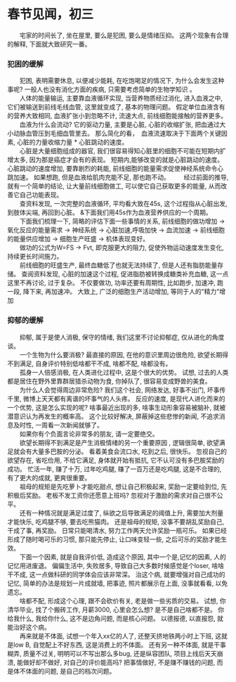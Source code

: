 # 春节见闻，初三
&emsp;&emsp;宅家的时间长了,   坐在屋里,   要么是犯困,   要么是情绪压抑。 这两个现象有合理的解释,  下面就大致研究一番。   


### 犯困的缓解
&emsp;&emsp;犯困,  表明需要休息,  以便减少能耗,  在吃饱喝足的情况下,  为什么会发生这种事呢?  一般人也没有消化方面的疾病,   只需要考虑简单的生物学知识 。    
&emsp;&emsp;人体的能量输运,  主要靠血液循环实现,   当营养物质经过消化,  进入血液之中,   它们被输送到前线毛线血管,     这里就变成了, 基本的物理问题。    假定单位血液含有的营养大致相同,  血液扩张小到忽略不计, 流速大点,  前线细胞能接触的营养更多。 
&emsp;&emsp;血液为什么会流动?   它的驱动力量,  主要是心脏,   心脏的收缩扩张,  把血通过大小动脉血管压到毛细血管里去。  那么简化的看，　血液流速取决于下面两个关键因素,   心脏的力量收缩力量 *  心脏跳动的速度。  
&emsp;&emsp;心脏是大量细胞组成的器官,  我们很容易得知心脏里的细胞不可能在短期内扩增太多,  因为那是癌症才会有的表现。   短期内,能够改变的就是心脏跳动的速度。  心脏跳动的速度增加,  要靠剧烈的耗能,   前线细胞的能量需求促使神经系统命令心跳加速。  如果想跑,  但是血液给肌肉充能不足,  那也跑不动。 
&emsp;&emsp;经过前面的推导,  就有一个简单的结论,   让大量前线细胞做工,  可以使它自己获取更多的能量,  从而改善它自己功能表现。  
&emsp;&emsp;查资料发现,  一次完整的血液循环,  平均看大致在45s,  这个过程指从心脏出发,  到肢体尖端,  再回到心脏。  &下面我们用45s作为血液营养供应的一个周期。  
&emsp;&emsp;下面我们梳理一下,  简略的评估下面一些事情的关系,  前线细胞的做功增加 -> 氧化反应的能量需求 ->  神经系统 ->  心脏加速,呼吸加快 -> 血流加速 -> 前线细胞的能量供应增加 -> 细胞生产旺盛 -> 机体表现变好。    
&emsp;&emsp;做功的公式为W=FS -> Fvt,  即克服更大的阻力, 促使外物运动速度发生变化,  持续更长时间施力。  
&emsp;&emsp;前线细胞的旺盛生产, 最终血糖低了也就无法持续了, 但是人还有脂肪能量存储。  查阅资料发现, 心脏的加速这个过程,  促进脂肪被转换成糖类补充血糖,  这一点这里不再讨论,  过于复杂。  不仅要做功, 功率还要有周期性,  比如跑步,  加速冲,  跑一段,  降下来,  再加速冲。 
大致上,  广泛的细胞生产活动增加,  等同于人的"精力"增加


### 抑郁的缓解
&emsp;&emsp;抑郁, 属于是使人消极,  保守的情绪,  我们这里不讨论抑郁症, 仅从进化的角度谈。  
&emsp;&emsp;一个生物为什么要消极?  最直接的原因,  在他的意识里周边很危险, 欲望长期得不到满足,  自身评价特别低啥都干不成, 啥都不配, 啥都没有。  
&emsp;&emsp;孤身一人倍感消极, 在人类进化过程中, 这是个很大的优势。 试想,  过去的人类都是居住在野外里靠群居猎杀动物为食, 你掉队了, 很容易变成野兽的美食。   
&emsp;&emsp;为什么人会觉得周边非常危险?  我们这个社会, 网络发达, 好事不出门, 坏事传千里,  微博上天天都有离谱的坏事气的人头疼。  反应的速度, 是现代人进化而来的一个优势, 这是怎么实现的呢?  啥事最近出现的多,   啥事生动形象容易被脑补, 就被潜意识认为再发生的概率高。 这个比较好解决,  屏蔽掉这些悲惨的新闻, 不追求消息及时性,  一周看一次新闻就够了。   
&emsp;&emsp;如果你有个负面言论非常多的朋友, 请一定要绝交。  
&emsp;&emsp;欲望长期得不到满足是产生消极情绪的另一个重要原因 , 逻辑很简单,   欲望满足就会有大量多巴胺的分泌。 看着美食会流口水, 吃到之后,  很快乐。  忽视自己的欲望存在, 省吃俭用,  不给它满足,  身体就开始有抵抗, 它不认可没有多巴胺奖励的成功。  忙活一年, 赚了十万, 过年吃鸡腿,  赚了一百万还是吃鸡腿, 这是不合理的,  有了更大的成就, 更爽很重要。  
&emsp;&emsp;祖母的规矩是先吃萝卜才能吃甜点,  想让自己积极起来, 奖励一定要给到位,  先积极后奖励。 老板不发工资你还愿意上班吗?  忽视对于激励的需求对自己很不公平。  
&emsp;&emsp;还有一种情况就是满足过度了,  纵欲之后导致满足的阈值上升, 需要加大剂量才能快乐,  吃鸡腿不够, 要去吃熊猫肉。  还是祖母的规矩,  没事不要胡乱奖励自己,  干成了事,  再奖励。  日常只能喝清水,  努力工作两天允许奖励一瓶可乐。  如果已经形成了随时喝可乐的习惯,  那只能先停止,  让口味变轻一些,  之后可乐的奖励才能生效。  
&emsp;&emsp;下面一个因素, 就是自我评价低, 造成这个原因, 其中一个是,记忆的因素,  人的记忆用进废退。  偏偏生活中,  失败居多,  导致自己大多数时候感觉是个loser,  啥啥干不成, 这一点做科研的同学体会应该非常深。  治这个病,  就要增强对自己成功的记忆,  简单的办法是规划一片成就墙,  把事迹, 照片都展示在上面, 没事就看看,  以免遗忘。    
&emsp;&emsp;啥都不配,  形成这个心理,  跟不会砍价有关, 老是做一些劣质的交易。 试想, 你清华毕业, 找了个搬砖工作,  月薪3000,  心里会怎么想? 是不是自己啥都不是。  你给我什么,  我给你什么,  这不是边角问题,  而是核心问题。  以德报德, 以直报怨,  就能治好这个病。  
&emsp;&emsp;再来就是不体面,  试想一个年入xx亿的人了, 还整天挤地铁两小时上下班,  这就是low B, 自觉配上不好东西, 这是消费上的不体面。  还有另一种不体面, 就是干事糊弄, 质量不过关,  明明可以不写出那么多bug, 还是纵容团队, 项目上线后天天崩溃,  能做好却不做好, 对自己的评价能高吗?  把事情做好, 不是赚不赚钱的问题,  而是体不体面的问题, 是自己的档次问题。  

